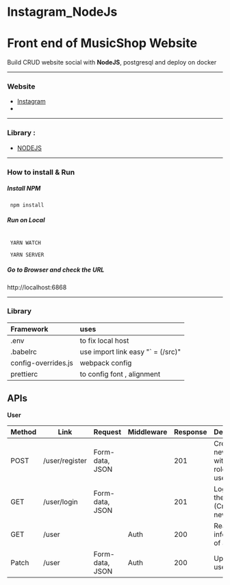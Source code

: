 # Instagram_NodeJs
# Front end of MusicShop Website

Build CRUD website social  with **NodeJS**, postgresql and deploy on docker

---

### Website

-   [Instagram](https://www.instagram.com/)
-  

---

### Library :

-   [NODEJS](https://www.npmjs.com/package/NODE)

---

### How to install & Run

##### Install NPM
```
 npm install
```

##### Run on Local

```

 YARN WATCH
```
```
 YARN SERVER

```

##### Go to Browser and check the URL

http://localhost:6868

---

### Library

| Framework           | uses                              |
| :------------------ | :-------------------------------- |
| .env                | to fix local host                 |
| .babelrc            | use import link easy "` = (/src)" |
| config-overrides.js | webpack config                    |
| prettierc           | to config font , alignment        |
### 
## APIs

**User**

| Method | Link           | Request         | Middleware | Response | Description                                |
|--------|----------------|-----------------|------------|----------|--------------------------------------------|
| POST   | /user/register | Form-data, JSON |            | 201      | Create a new "user" with rolename = user   |
| GET    | /user/login    | Form-data, JSON |            | 201      | Login for the website (Create a new token) |
| GET    | /user          |                 | Auth       | 200      | Read information of a user                 |
| Patch    | /user          | Form-data, JSON | Auth       | 200      | Update a user                              |


